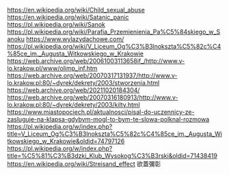 https://en.wikipedia.org/wiki/Child_sexual_abuse https://en.wikipedia.org/wiki/Satanic_panic
https://pl.wikipedia.org/wiki/Sanok https://pl.wikipedia.org/wiki/Parafia_Przemienienia_Pa%C5%84skiego_w_Sanoku https://www.wylazydachowe.com/
https://pl.wikipedia.org/wiki/V_Liceum_Og%C3%B3lnokszta%C5%82c%C4%85ce_im._Augusta_Witkowskiego_w_Krakowie https://web.archive.org/web/20061003113658if_/http://www.v-lo.krakow.pl/www/olimp_inf.htm https://web.archive.org/web/20070317131937/http://www.v-lo.krakow.pl:80/~dyrek/dekrety/2003/stworzenia.html https://web.archive.org/web/20211020184304/ https://web.archive.org/web/20070316180913/http://www.v-lo.krakow.pl:80/~dyrek/dekrety/2003/kilty.html https://www.miastopociech.pl/aktualnosci/pisal-do-uczennicy-ze-zasluguje-na-klapsa-gdybym-mogl-to-bym-te-slowa-polknal-rozmowa https://pl.wikipedia.org/w/index.php?title=V_Liceum_Og%C3%B3lnokszta%C5%82c%C4%85ce_im._Augusta_Witkowskiego_w_Krakowie&oldid=74797126
https://pl.wikipedia.org/w/index.php?title=%C5%81%C3%B3dzki_Klub_Wysokog%C3%B3rski&oldid=71438419
https://en.wikipedia.org/wiki/Streisand_effect 欲蓋彌彰
